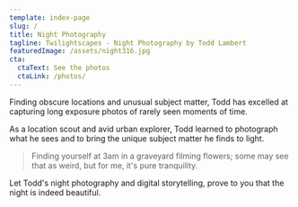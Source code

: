 ```yaml
---
template: index-page
slug: /
title: Night Photography
tagline: Twilightscapes - Night Photography by Todd Lambert
featuredImage: /assets/night316.jpg
cta:
  ctaText: See the photos
  ctaLink: /photos/
---
```

Finding obscure locations and unusual subject matter, Todd has excelled at capturing long exposure photos of rarely seen moments of time.

As a location scout and avid urban explorer, Todd learned to photograph what he sees and to bring the unique subject matter he finds to light. 

> Finding yourself at 3am in a graveyard filming flowers; some may see that as weird, but for me, it's pure tranquility.

Let Todd's night photography and digital storytelling, prove to you that the night is indeed beautiful.